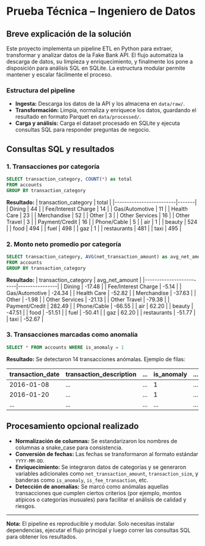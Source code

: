 # Prueba Técnica – Ingeniero de Datos

## Breve explicación de la solución

Este proyecto implementa un pipeline ETL en Python para extraer, transformar y analizar datos de la Fake Bank API. El flujo automatiza la descarga de datos, su limpieza y enriquecimiento, y finalmente los pone a disposición para análisis SQL en SQLite. La estructura modular permite mantener y escalar fácilmente el proceso.

### Estructura del pipeline
- **Ingesta:** Descarga los datos de la API y los almacena en `data/raw/`.
- **Transformación:** Limpia, normaliza y enriquece los datos, guardando el resultado en formato Parquet en `data/processed/`.
- **Carga y análisis:** Carga el dataset procesado en SQLite y ejecuta consultas SQL para responder preguntas de negocio.

## Consultas SQL y resultados

### 1. Transacciones por categoría
```sql
SELECT transaction_category, COUNT(*) as total 
FROM accounts 
GROUP BY transaction_category
```
**Resultado:**
| transaction_category     | total |
|-------------------------|-------|
| Dining                  | 44    |
| Fee/Interest Charge     | 14    |
| Gas/Automotive          | 11    |
| Health Care             | 23    |
| Merchandise             | 52    |
| Other                   | 3     |
| Other Services          | 16    |
| Other Travel            | 3     |
| Payment/Credit          | 16    |
| Phone/Cable             | 5     |
| air                     | 1     |
| beauty                  | 524   |
| food                    | 494   |
| fuel                    | 498   |
| gaz                     | 1     |
| restaurants             | 481   |
| taxi                    | 495   |

### 2. Monto neto promedio por categoría
```sql
SELECT transaction_category, AVG(net_transaction_amount) as avg_net_amount 
FROM accounts 
GROUP BY transaction_category
```
**Resultado:**
| transaction_category     | avg_net_amount |
|-------------------------|----------------|
| Dining                  | -17.48         |
| Fee/Interest Charge     | -5.14          |
| Gas/Automotive          | -24.34         |
| Health Care             | -52.82         |
| Merchandise             | -37.63         |
| Other                   | -1.98          |
| Other Services          | -21.13         |
| Other Travel            | -79.38         |
| Payment/Credit          | 282.49         |
| Phone/Cable             | -66.55         |
| air                     | 62.20          |
| beauty                  | -47.51         |
| food                    | -51.51         |
| fuel                    | -50.41         |
| gaz                     | 62.20          |
| restaurants             | -51.77         |
| taxi                    | -52.67         |

### 3. Transacciones marcadas como anomalía
```sql
SELECT * FROM accounts WHERE is_anomaly = 1
```
**Resultado:**
Se detectaron 14 transacciones anómalas. Ejemplo de filas:

| transaction_date | transaction_description | ... | is_anomaly | ... |
|------------------|------------------------|-----|------------|-----|
| 2016-01-08       | ...                    | ... | 1          | ... |
| 2016-01-20       | ...                    | ... | 1          | ... |
| ...              | ...                    | ... | ...        | ... |

## Procesamiento opcional realizado
- **Normalización de columnas:** Se estandarizaron los nombres de columnas a snake_case para consistencia.
- **Conversión de fechas:** Las fechas se transformaron al formato estándar `YYYY-MM-DD`.
- **Enriquecimiento:** Se integraron datos de categorías y se generaron variables adicionales como `net_transaction_amount`, `transaction_size`, y banderas como `is_anomaly`, `is_fee_transaction`, etc.
- **Detección de anomalías:** Se marcó como anómalas aquellas transacciones que cumplen ciertos criterios (por ejemplo, montos atípicos o categorías inusuales) para facilitar el análisis de calidad y riesgos.

---

**Nota:** El pipeline es reproducible y modular. Solo necesitas instalar dependencias, ejecutar el flujo principal y luego correr las consultas SQL para obtener los resultados.
